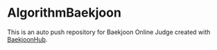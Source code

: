 # AlgorithmBaekjoon
This is an auto push repository for Baekjoon Online Judge created with [BaekjoonHub](https://github.com/BaekjoonHub/BaekjoonHub).
